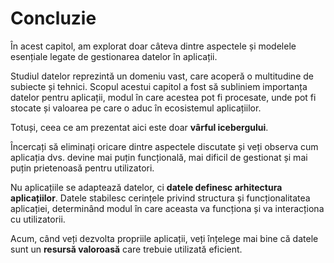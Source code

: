 # Concluzie

În acest capitol, am explorat doar câteva dintre aspectele și modelele esențiale legate de gestionarea datelor în aplicații.

Studiul datelor reprezintă un domeniu vast, care acoperă o multitudine de subiecte și tehnici. Scopul acestui capitol a fost să subliniem importanța datelor pentru aplicații, modul în care acestea pot fi procesate, unde pot fi stocate și valoarea pe care o aduc în ecosistemul aplicațiilor.

Totuși, ceea ce am prezentat aici este doar **vârful icebergului**.

Încercați să eliminați oricare dintre aspectele discutate și veți observa cum aplicația dvs. devine mai puțin funcțională, mai dificil de gestionat și mai puțin prietenoasă pentru utilizatori.

Nu aplicațiile se adaptează datelor, ci **datele definesc arhitectura aplicațiilor**. Datele stabilesc cerințele privind structura și funcționalitatea aplicației, determinând modul în care aceasta va funcționa și va interacționa cu utilizatorii.

Acum, când veți dezvolta propriile aplicații, veți înțelege mai bine că datele sunt un **resursă valoroasă** care trebuie utilizată eficient.